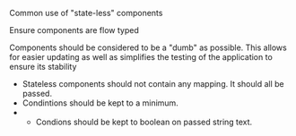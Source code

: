 Common use of "state-less" components

Ensure components are flow typed

Components should be considered to be a "dumb" as possible. This allows for easier updating as well as simplifies the testing of the application
to ensure its stability

- Stateless components should not contain any mapping. It should all be passed.
- Condintions should be kept to a minimum.
- - Condions should be kept to boolean on passed string text.
